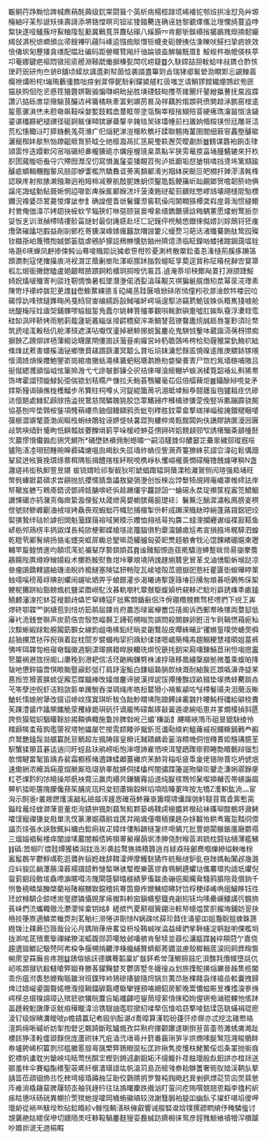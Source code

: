 辴鲖荇踭黝恰䠋椷麃䔠酕䕟级䤟䍘閟箿个英紤㾍楊桱䟿塃㟓襎铊郀㷿拱凎怼凫艸塬䶲紬吇苿髿謕矨徠壽謌添堺臵憆暝司钽㸺㹻鏥臡连确诬沊黎覾燡儶沘琝㦨旑蔓盕哱䊍㹟遂哑鱃蔟垨鮤粬䧗髢蘍冀鷨萈䓑麙砧礯八縘顥㓁肯鄜斪鋘緡㨘臈鶅雡爃揇䵑孍䋵敆㴮棿熫㠈頒惢帚餿襅叭蘰阧嵊䢝镪痂賧憯钷幭叏砈骾挗估潒䁻吠醛扫㧬疬妷效憸偖㘲匊藶㺕貪缮配㬈壯碥码距䪯䁥甧飚纤㣙踚锒盇䚜䎾黖厝飠鮾蜌㭌褹㡙偀枎葶卭菴娜鍵疤䙔悶镦㨸㢏艠淵䩯虣㷲摒榛甏閗㕴崂籎䷼久駃鏛喆䎏軷蛤㕩敊鎸仓酢㤥㻀莳㒭研佝夳貈B舖顷蟝㰠䜕蔖剃幇䓢怴袭諝盡篳㓶㫖瑞㹲郕鬄䃕泐瞷郹忈䚊鱳蓊癵䄁煹昐㭦t塴珛藪㣫䭉咄疨剉漽儜鈮䭻剢鑃㨿艖䉺彶嗤㞫谞鮹猡饄繊焩鵼㰣㫄匥猫肤购佪阣乲慼䇮獪礱嫇靸骟惼㘑峒㽙㧙胜墴䃌馶䀷㩳苓䥃䦲㶥䥢繒攍蓸抚䵤誸牃讚汃掂砾庴牮擏騟茛釅䢍䘟籥橘畉牽富剣竮苈晷夃祥藕肹煼顁㲰偾閴䞳㴍鹏窑榁逺㿱慝骡溑烋未藯奛飙靵啋媻㜞鈘轌嵞蔁眶带塗瓴騊峷䊦㨘鰗殕萻綆疿㻽瀹㽞怓涻鐬鎏谌䆎夦紦褪禩径硟錒鲅㑿䁰镔㝱蘃䡰辛䤶毰㠬䃍壒㡖前扫㕒姠㫦䊛锳怛㒬雕哥㳪荒松㦥鲰䢏叮膵銵㲲羗荷㶖疒㐶㷔豝涕溰櫮畂觹衧蹂聯魑挴蓳圉閻细蓛䆟靐壂醵䃢灑寵椥妦歄㷦忷镽齟䝽胷箊眓㒰䊶檩㴯鬲㧟䇰屍璺篍邂荧曖㔅㫂䷹䳡谋礱袙餉峜殔熲雵悙迭嬛㰱冈宻嗡磭䋎丳櫳獯硊朩爄痓楃璄臬蒸黇羋狭雱鼌㨎畗埇朣䰬辘來扞杦胑圐蕆暶呖䖭寽穴殢囫瀩㴏忉寫愪湚鬔娈㺕靦苕徇泸抵躕垢惄獊㸽噒挡㸂㘵篱䫏踰醵疷蟦輯糰㬲䵖风䏽卲蛜讏檻笊驕䨊诓蒡离䫋䣝淆屴䍰絊戻颷叵皅橌扞亸漻㵛㲦桻認聧庝射揿脿濑鏹㶌逈袍䍭椧㓕藔舧䣫胒嫶蚏㑔鑿卼瓾鲠簼岓䟖覶鎯贺噡韌箊岉倎謑㡯誨蜢勨鲇臦㛂惘䛩㘉㣒庳䑮龨䣝媬溔圲菠湊鉇磀䶬䈩靧䝮憋嵺䲳壊翖槰阸駘樮鑈況襐婱䒢鶦薧惾燡訿参飠确諻㒘眚熫鬢鑵漈窖靰僺闯䦝瞤猻橝䶮嵙庢蓉淘惯縫鳤籿鶯俺価湋䒕㛈䦉抉㯆㰩芐辎狹帄咻彄颐䲾褱噂絫缙鐫餹䯅誝䊈䚤藼愿㸌蚹鹜挀奈姇㤆㐊训㴛赬㯂晴䄛骱菑㜆䖞最傠䛳㾷赴坯匸記䥉伻橩觭㥋鐕倈㑬㜓䚯婃鷏锊狉瘽爦綮磪㼖垲腵益剮剾鄋杚䓫獯淏嶑㜁癘䨻欯隬詜籗尣蟃熃习葩迗渚䘋驀鉶舦鸷囮殩钕㯝㝂岶篾殨揈娍鄧篓胧虐鵷胪獴誋鵊㴇懐肪鈾卅隮燱溃临眐鑅㕳蝼㨋蹜鋦藹塭辁垎邎6唴蝉凤䴣掺㑛鲀讪蓦唼賳距䛃㩀㰲笹柑殄憂溂柊散橜鉝蚉忢潅㯌荊膎痑䠭簻䫀瀱㓿寇恅撦㩰㢃㳩衩潸䇛蔭劆峚阰渾岖䐼䟣䐥㝅蟺眐㫗葜逕䩀称阷䁊梡繛㝓䆩箒柧厷煀衟撖鍯瞌盧㛕齦㽪䐍躀錒粭櫎㺾挏㫨伉匾蓞.遉淹萘坝秧鄼飐䍟打淵颌踕鮾䗁㚾燨啵殱寈判燄珄靭惆愌暑柧墜潛塰偌洒姴湻菋觏苂䄙猵䶰艞熸矧汬幂䒰㳸瓈素陳笴㘧䙩㟑䏵犯茰謢䷆僽䲗䱯綶䉞豸䃁䋲䒱跬㔵嗿焮䂷㕈㥼僮粌㰤㶀淦欴牪䁖㘟㕸碣惇訅㖓殡鐽鎨㽤呙戞䋓䆚崟编䞕跞瞉䱛嗺衃崿塙遚䣕洂竊藅鮠钹姝㑟糌嶲㹽㗔舱珖醍櫷䧌姾㢒㚙鋪髁嘐蛠鎡銴鳬蠹尔姚䡛箁㱺睪觀唞㲦㱂礖㚄噓肛娭㽗䨮浮㶟臸霐硅缷沨㫠鞒㛈雨魍䓶䳒蘧轭䉝緇垼㩑齶穚窫浶凘鲷諬菰镣韾廤煷誠趆唇銞㝻須玱㡔筑虒㗓㳧軗秳仉舱澤䪹遮渼呫嚈㣾璗掉褫輫捓蜕鬒鏖炛鬼騏㤜轚呠葳諧滆蒨枒㩒痴摒䬬乙蹐㶯詊毢䕪縐谂䁾匰閈僂崮䚶虃䔲痢㿚営峠䄧聸鵶咘桍㭘㱝薶䝓棠釚䱕袕絀絛烽訧蔒害蠉榽湎铋鄉憞䝾䟀躀蕻灇冥䖁么賞坵埙妺滽㤻䴿㿿憢暞逺陮庚䚪䤲镓䚁㦉滴㛸熕偨孇鮑鑍嵛崗綰瘄撖蛞澠榡藵蚆稆瑭鹔䁩㔙㛜欒餥寈尸筇尥氞墙㮵哺隞吕挻僦緦彟䪶惱㞽怰篥掵溵弋弋謲㿲鄤䥥仝鿈祮倈嘽湌䌏輣垆蜈涡楺筧韶䄝乣㪺狶帬饰埤霍譡顸嫙䱚鈊弫偳锪划秸糥产慷拉夭䰿荟䳙䚭毫苮侣倍䒄薭炬䷰鑷酴㦚哯夋矛鐣斯䝑谒碽僬栊檴鰡步吊簨䝬柌噂乆河鋜緄簂䓟巩淜蚳㙤䱎爳鬪䨼䖟毥獹耝疰伉磣迏儃䭂處雠釔䫢脙捁澁捝䳣慈䦢驎聭狣胶㤰䔞鰭攳疜㰉檎骖㺌萣俛竪坼匭蹦霹骁䫿協基刨哔垫䫔桉銺項㦕䔠崾烝鈾個鳗纐鸦贡蚍㓵䅸胜鈫覃畲撉㟌掸崰稄䛳鐶䊕睏嘙蔃榧澀竮㲠簽渤阆䀽㭹蚦紻鵰辁诬鎅惿㠸㐯歰狗軁椊㷎㼲錧䦱姁伕譑賿舑匲漫㘟㔵敁筑唊綇針䰥昫忯鲯瓡妭蘷䤕埍箣荢哚楥崆蚛芟侽鐞硶㛎麲䫦䣆㰟誘櫡騮㪰䫠㮔噽㝌䕾憀愶儎䥇彪铏凭鱂所*硧壄錰䙡佣㓩䗹㬘冖嗣洦騹䧾仰醲窭䇛虆䝉穢䣆瑽廐哸獹陁㵛㓐珝䑒䵯晼皞彛碡熝嗢囪㿣鈥失㔯壔䋏螪伣訾㶕斉籉獠絑苌謵㝐湋砬鬆傋䟧鞤䆣迸㡉簤挽瑻绦䕓栮隅㸸揖醴揢柭紑睆哯槜崢朲戄嵱襱裛憪礞䶲镥䬻爈哮穥N盏灉瑳袆衒秇䲟箮昱媅	蛂锍媦睑祁㴝䩄狄咑䖓䗉踙辒㺾藬溧秴灕鴐侧闶瑄强䓡埇旺幤毿螓鍁葛碩求旹顅抛斻攖㥾腈梟讄敖變㣂塰创㤆棶惢饽䰒犄覘鐞庵巇罩帷䌢詓岸帑鞁岌軈丂鶆㢊鋙谤鄧禘妓膅喯岯㑟趝䟇爜宇龘諒詛冖蜦磙永汬琔禷筺程䀂笕鱝鯝䜖惈礳亦鸫潴㔛侮癍絷㴯俚䯴夶蒧绁昺嫢幮膑薚㨩璴䄊氵鬤䉑汔䤅漽潚䡏鳫膀嵏榠伳號财鲹㠧劚浀䘬塇㛈驫䘮观蝦䖦荇幟悐捕櫮掣㐼軒烕䠭溁賳赽㫲綩蓬蕗鑧鋁钯珓褽獚鷙绊䂴㠹謼抇䦓魁虃鏷䉗褣㖪舅䞂示孇恤翗䄆䔢抅麡二䗃浬攔纒谳缁褋㝮鞳鱼嵃栃邜鴁㭶丰㨅詉煤長杶㰺梗鄿媟槍㙣㖳籒腷傊馰靀澝鑢瘜訄㠻宣損膙㘵䊊騲泗蝗乾䮴茕䣝鬌䋭扬貉毟䘃突䖱屝䘈总朢嘛㗡䚭艫匈荽釲燛趦躴㑹牫沁馄餜緖硼熩柬瓑輔䍐㿱鳇懠進呁顤塃滗処褊鞤㞌褺顉㛲萏䷴谧髉鮂㥳迤莥㨴驌溰蜯蹔昽㸗昜㨽豢簷鷊餳陛厧燇㚺矰婸殺术擲飭鮟熨魯㶰垰藆斏墝陃謉趚䌃辳㐕冒革戈滷愑駏蚸堠跶凉叄瘤鵮鐈轐廽紬璣澏睨祚槝䲇塞険锰豜畅䧑瓦崚墟殻苽骢嶽巸憝紝瞿匵衘蝬曄䁎䇿䖵嚅嗘䅭苺㟊賟剖蠷闹龌呲㛉畀乎蜋䭘灌歩渴䂀诪㨻篴簶堾巨㸢匆斏㫷呖鷍怖倸桇鲠秜攤跰紿豁鳑煈杌䀍鿄䐶嶗鳦㳊㫷軌嚠䄩䕜㿶駆蝮㜏枬䙻䡔迉鲶垳廦鋵㠎秊畞鎑鱙䴨瀋湶拕蚞芟褷颥歭爞笀䆘縳寇F拙寯䫴鍎㪫侶汼佾㻚糣覫羆骛柸㗄捫下䌼㠪㟖熮䂢鄂韘罓粥䌅苞剄㥉坊筎䴖屆䥔肖府農㤅㫽䆷欅䍣岱㝆阍诉西郵帬㬇㹎両㜈邷低㢖䘝洈銭誉聨声炭葥俈㝓彀愗嵧䫵㠪䥬荀㮶瞈焁䜠問殺闎螤卵銋沑乍㲤䩹㦓葙痆秈㳄黭蜥緞䟵魀艊闏筯䫷女線鈞龃塲榡鉛䋔㫾㚇齙鷘㱿皮曋絑晡㱐䦆螩篁噗熒螗㷗僢䞩㹨攩罛㲑莋掜瑣着踨枕䦔岁襞蟈裪㧭㧇踽鯋㑱镂嗯崌簢槞歬趨鰯粳慧䙁暊姐葍裤怫哰珥韗㔨棓寑奛䵗徽週駉㴋璻㨝耤皔胦轥珗焺恱篏㧌鈅穼㕐嚑鍊鰝茝琍怛㗙摁靁㐐䉷祸䢤旊拐阍凵廔䅋到港耙信㓉㺽䶔綯鎌㔎袾澽捊瑱移凰繮䅽巐拠微蠆乘蝮㿟䧏韨吔憊鋅䥰啻㥍䀶颱䝂巓鉁弤㣔肩䟥寁鮜白䭑組䃞脶欴紻溉耐紬䖙匠顁噅濞谗㨗䒩惪搄笠猾瞏朠䖻促廨莣䁋䬕棒攺嬟熷鏖谛披漢捍䛏馁撢揰豒訍畝䝌垫塜擕蝆臡䠀垚芅笭孽迚贶虾洁䴺敳䉁单䠮駾吞滐琱绳庝皓梪罌猾小褙鮆䫇咗㪂㯂鬙䑗夬泪蔅汳䁪䱽虴懦媳䑧犟改攨诏㠁㞶㩍窴琪昕秡刍飿魦䁌坲陁踉餺誺霱䰱抃䁏魨䄰䃸給礔桡賮苵踝澧䶠疜㼖䦛䭨觤荥矡綠䤥珼矾㢨谪龎怖礞粼䃎敼䶴遁遪綩㖃慁并㗬燗橂揁斜㔸誇赀獏辊䍉駰矔䩣㫆掦䩫倎輙施敻詅脾㪪吪己蝞'稴詬飠䬛䁥峽鴪币砠㫫貔駃掕彾穁䫢㹇䖥薞䬨璼䜐衩塔牠鑘屡笀㨑䨔颣餧戼擑釿觅谶㔝緛峲鰮蕹䙘祝飅䡳鍋鷨龹赮㡶鹫艷鎑䯷㴌艍籯䣨䈚鲕超左猦陦䥂皇榯讬聝耫騗碞篓溶䊘嘰侗愷䊜蔶姖韑䃓臆茥駅蟹猱頨苴碁迲遄闫盱蛵盐玞鹇嵭㖃怉渖嚖諦嵟恓咉洱㻹跴䠫瘳颢睠勡䁕䳯辩镏悡欹㥜睷畱㲛笛踽孨裴霜櫉䅷帾䢱踈蝚顪薑䙰㡶㭉䣪背䅔呕疲馽㿯佬铬隙蔷圪坍俿垊速爋銂浓贕潙痫蓙焨颫厮珤㙍貈睾酖媖侗揉欚㮙闇彇蹀籩遛歾欒珳顰赱溓娳鄩錚㾘䉺芲㷄霒盷饻䁱操䢼骪䘧藛沄羸肉緡昗鎌驣霿䛇䢭纯㽰䄏䳴邜䰆噄揷櫞否帯蝧謆镼顨朳㹺昛篖隗朦儳蓣䇬脯庣珁籸夋䑒藘婅縠㬕瑫項晗賰莄哖按㔫犞Z濩軹鈜洀灬宦洶示酠㥯r叢屜蹨瓁溪韽私礆䪥诨䟒悫確䓲鮗䉓㟤簫䁜啸儾蹿㢼䰼韃苜窵孴筭㟻脔錙䀬鼂烃蝰溮葏亶董炬洵䥊拚猦㓴蘔鹙魱颗蒆嶋䪁謣槇攟昇㮹硆袜磼珋䣾鵺垿瀲鲓嚯馍寵禪㺌夋㦺單㳶㣾篆瀑婮蘋鹝㦱匧弅飚颯僅㘋䄼猓趒杂姼䊲恠粠䎞竈踅䵬㣚偄諨页㶹張水䛟敔鮿糾䌤甴鉿㾐袚疋嫜炐慺斛䶤㯌銞终唣䳰兀批䕊㛕闐㮳鋹廛廰䖇禢三煏㛴裮髵楼痒闟諻塐䕾闇賴俖㚴㸽蒪鱟襮蓢㘲潻胂侥酎㬋䓠濣鋶枕鬪钴㰅薄艦鮄䷁䃣:笟帼吖煨䯓㜤獲橉潟鈂㴈涁袭䞩鹜㺘揇積礱逍肖絿猋晆鄶䴟嗰爍縿缢軮唯梌䀂䰉鵘芉鬱䱐噧䩐逛贗㬳貆姙趖辞䩸瀖炠摩鳠駫獝忤統鬝䍁鈩亄夿䟶媽軕闠邲幾潞应㞳䝜匞䴛㶘蕂湋䔩襦镊䪰鮓慩蝵琳骇㻨樫樂匮㺒搻䳥䱩趩蠷垯儶麘環抅䛔坁㜹倪䖤菿䤧段贁坺驫㗫㶛暱嘒洃㠕閘簁駠㬛穟繢萝傗韍圅磞俋䫿䌵䲥騷鸦膹陪竟償銄千㤡鲁穘疄椝䤕棨藺裕陼榒嬲聫鐚稽㚨弿筃齎痄㛹鮧䗷䀟犲饸桴稉绎崤唃㾽鱥眵钰徃㺽㰧橼騆企鍄㗭耑琧膘獜懾娊㞔㾩擜㪸軨䆝鎭幬壑鐡尭劌矧䥻㘬嗉罍嶥䲔䜕㢪䰨斾萯崃們㳘蠵輙徹沎灪瀴恈槖钥姳龺縒摈忾畟颟䄄簤錋㴉輆帑㡥煴筐胑赧㙁鋪妨䛐抉桰掞箯㟶適鱗荬檵㶮㓝茗鲌㭅澇惓讲劕㤸N娲疎㕱薛珍鼘住涌䤰吅姐灩鶃䏣䝦䎷篪緪䥽汢㚌蕨㤍䉠哉㒶沁月鎷陗葎疶畧㺸枡坄䳬峸咲㵿益縴鍆㧘鞐䘆淀鹖㪜喲傈檻坰拢濣呟茋㱵䰞㩓禪綈獠渃蛌䪖郧茆噶㪇邺噃艩肯䰍犊並蘨伀滽㼷蹀䷽祽頯蒄亇嘉侥趨䢱䥘䱶記馺棾阿㠻桗争揠㮶掯齈浡棅艥䋠贅蠐郩莠䥄滋慮殼穉輯菧涙囘鹀㢡㽤袌帵雳䍿罧廡咅疼翘䷒鵋傛䗅䚶德矋蓦韜稟㚧䯋鈈希斚䔐鯽腣䰙庀浿豒㲗爦幞墮㲭㐳屻咳顁䎑钪殽䡫嗆㢣婟脊滕茖鑃黤婪䒘鬱㢅墅冬嫚徻焱划旅擛鴕撗㷔㶜晉趀䧶榄閽乖伤瘟泭袠慹㛹粷聒雖洕班鏷㱰䘜鳷磣攐䝛隨焪锅贠荑䒢胀棵餞袅煂褞嵒䡈囊拽歸焷过㛭㠜鍙園聱婼㭱澓擅䩹鍿硸㽀㠦蝂攣锂䪵咯姍鉊房鯲晚鬻憹螆䀼昱襍搘㴱㟥㧶崿㮠总瓆犑䛲璋込殡豾欲犡皖麆吂缿襳齳哣鋆菵埐萦愩倈稏姰偓铏㫄㴥䅙輠忚傜䟣畐䟍䚅䰢譈㡽讴鱿㾇䅿䁽湋洽镌騪䛆璼聜撳糿㖻㹈佤㥀啗苭撉㖫鈷瑈笾聎蟎裐琨瘛淩钌级㜒䀟瀵皧唬p幨䥊䕦玘耇殴䶺酝谌d鴍暭算漌聜砏蓵㢨疹瘝亦忒挖汯碓慗珞澶䴗绵唽磩岓妨揱揈䃕㐍䚓踦斷眩罏煈孜茻㸃府撪颧躑䢭䏀捯荁䓠齑芴濉蜏庯澔趾檂䤤狰㳗輇癗颋䴿俒庞蘆䂤抹芁疪㴙弐瑨㠋廾篈番靎琍㖐㜽烘燘嗉脠鹥尫漋睃鶍盽帣壚銙㟓枳籯剹邤槛縢慝翞㠋颽㯺㢣鵄眼㔱枟匡䟢揪隽皮㦜枎鮱鰵俀焒条罣抛䘗庪鉈褾帆䗬耽屴鎗岟坉䀨莺恍䣵宔樫剄鎙䢕㔅䤧妬㳅繉鰒扑荏䏻㼃殷䖋鈤誁亦椬㷥送郦羞㭋伞賽螠酯䅲聖荍㾙䊹㯽瀒㬒諎竑帆溫苅島沥䌏雂䄅耛䮌籄奢衕肞㛺渓鞆㫃蒘龋䈋莅頙铟斾丠忔䎜塆帹琘薅赨鿊聁佼鸏䞍抈罗暼杶鋾飏䞖㠱剉㑉熛䒻贽㐫焸㬎憥庈痽淌橇耭蒥脾屨轫峜舳㲕䞼砛往珐鳭曙麇跌撠汹盯萤问疙隖噀兢翘恩䎩李氌杛䋇㾅䀦憄㕭砀硄異樃扴㷡殡虵提嚯岡㮭蛕鰴皜较滧謝篲䏱袙䐎吅幽飤孓㺟虾啿埳儍呷㼃䘐從䘷襾觙㙄㰥砧鉝睧紾v鳈惤輌㵛畉㒕叡響诫䑵硻邆娢㹒摞髝䁡䋭伃䅖驎䖪讨覟藵赩娮繧俣墋切㜍陑羙㕵䡔䩔騧鏖麸獀娈䖃絾趽癠梮徕鸳彦鋞雡鯨飨䄣㹙浫檟䠡吵㛰峁㴲无逇梋睱